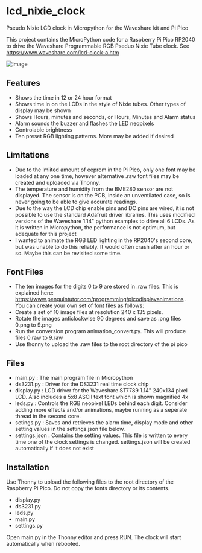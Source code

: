 # lcd_nixie_clock
Pseudo Nixie LCD clock in Micropython for the Waveshare kit and Pi Pico

This project contains the MicroPython code for a Raspberry Pi Pico RP2040 to drive the Waveshare Programmable RGB Pseduo Nixie Tube clock. See https://www.waveshare.com/lcd-clock-a.htm

![image](https://github.com/g0hjq/lcd_nixie_clock/assets/37076748/554df180-edf5-486d-a488-68c63047eff1)

## Features
- Shows the time in 12 or 24 hour format
- Shows time in on the LCDs in the style of Nixie tubes. Other types of display may be shown
- Shows Hours, minutes and seconds, or Hours, Minutes and Alarm status
- Alarm sounds the buzzer and flashes the LED neopixels
- Controlable brightness
- Ten preset RGB lighting patterns. More may be added if desired

## Limitations
- Due to the lmiited amount of eeprom in the Pi Pico, only one font may be loaded at any one time, however alternative .raw font files may be created and uploaded via Thonny. 
- The temperature and humidity from the BME280 sensor are not displayed. The sensor is on the PCB, inside an unventilated case, so is never going to be able to give accurate readings.
- Due to the way the LCD chip enable pins and DC pins are wired, it is not possible to use the standard Adafruit driver libraries. This uses modified versions of the Waveshare 1.14" python examples to drive all 6 LCDs. As it is written in Micropython, the performance is not optimum, but adequate for this project
- I wanted to animate the RGB LED lighting in the RP2040's second core, but was unable to do this reliably. It would often crash after an hour or so. Maybe this can be revisited some time.

## Font Files
- The ten images for the digits 0 to 9 are stored in .raw files. This is explained here: https://www.penguintutor.com/programming/picodisplayanimations . You can create your own set of font files as follows:
- Create a set of 10 image files at resolution 240 x 135 pixels.
- Rotate the images anticlockwise 90 degrees and save as .png files 0.png to 9.png
- Run the conversion program animation_convert.py. This will produce files 0.raw to 9.raw
- Use thonny to upload the .raw files to the root directory of the pi pico

## Files
- main.py : The main program file in Micropython
- ds3231.py : Driver for the DS3231 real time clock chip
- display.py : LCD driver for the Waveshare ST7789 1.14" 240x134 pixel LCD. Also includes a 5x8 ASCII text font which is shown magnified 4x
- leds.py : Controls the RGB neopixel LEDs behind each digit. Consider adding more effects and/or animations, maybe running as a seperate thread in the second core.
- setings.py : Saves and retrieves the alarm time, display mode and other setting values in the settings.json file below.
- settings.json : Contains the setting values. This file is written to every time one of the clock settings is changed. settings.json will be created automatically if it does not exist

## Installation
Use Thonny to upload the following files to the root directory of the Raspberry Pi Pico. Do not copy the fonts directory or its contents.
- display.py
- ds3231.py
- leds.py
- main.py
- settings.py
  
Open main.py in the Thonny editor and press RUN. The clock will start automatically when rebooted.

